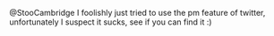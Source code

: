 @StooCambridge I foolishly just tried to use the pm feature of twitter, unfortunately I suspect it sucks, see if you can find it :)